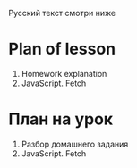 Русский текст смотри ниже

# Plan of lesson <br/>
1. Homework explanation <br/>
2. JavaScript. Fetch  <br/>


# План на урок <br/>
1. Разбор домашнего задания  <br/>
2. JavaScript. Fetch  <br/>
